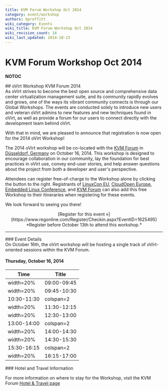 ```yaml
---
title: KVM Forum Workshop Oct 2014
category: event/workshop
authors: bproffitt
wiki_category: Events
wiki_title: KVM Forum Workshop Oct 2014
wiki_revision_count: 14
wiki_last_updated: 2014-10-23
---
```


# KVM Forum Workshop Oct 2014

__NOTOC__

<div class="row">
<div class="offset1 span10">
## oVirt Workshop KVM Forum 2014

</div>
<div class="offset1 span7">
As oVirt strives to become the best open source and comprehensive data center virtualization management suite, and its community rapidly evolves and grows, one of the ways its vibrant community connects is through our Global Workshops. The events are conducted solely to introduce new users and veteran oVirt admins to new features and new techniques found in oVirt, as well as provide a forum for our users to connect directly with the development team behind oVirt.

With that in mind, we are pleased to announce that registration is now open for the 2014 oVirt Workshop!

The 2014 oVirt workshop will be co-located with the [KVM Forum](//events.linuxfoundation.org/events/kvm-forum) in [Düsseldorf, Germany](//ow.ly/BPSnM) on October 16, 2014. This workshop is designed to encourage collaboration in our community, lay the foundation for best practices in oVirt use, convey end-user stories, and help answer questions about the project from both a developer and user's perspective.

Attendees can register free-of-charge to the Workshop alone by clicking the button to the right. Registrants of [LinuxCon EU](http://events.linuxfoundation.org/events/linuxcon-europe/extend-the-experience/co-located-events), [CloudOpen Europe](http://events.linuxfoundation.org/events/cloudopen-europe/extend-the-experience/co-located-events), [Embedded Linux Conference](http://events.linuxfoundation.org/events/embedded-linux-conference-europe/extend-the-experience/co-located-events), and [KVM Forum](http://events.linuxfoundation.org/events/kvm-forum/extend-the-experience/co-located-events) can also add this free Workshop to their itineraries when registering for these events.

We look forward to seeing you there!

</div>
<div class="span3"  style="text-align:center">
<span class="btn btn-action btn-block">[Register for this event »](https://www.regonline.com/Register/Checkin.aspx?EventID=1625495)</span> *Register before October 13th to attend this workshop.*

</div>
</div>
<hr>
<div class="row">
<div class="span10 pad-sides">
### Event Details

</div>
<div class="span10 pad-sides">
On October 16th, the oVirt workshop will be hosting a single track of oVirt-oriented sessions within the KVM Forum.

#### Thursday, October 16, 2014

| Time                   | Title                                                       |
|------------------------|-------------------------------------------------------------|
| width=20%| 09:00-09:45 | width=80% | **Opening Remarks and What's New in oVirt 3.5** |
| width=20%| 09:45-10:30 | width=80% | **OpenStack Integration**                       |
| 10:30-11:30            | colspan=2| Coffee Break                                     |
| width=20%| 11:30-12:15 | width=80% | **Foreman Integration**                         |
| width=20%| 12:30-13:00 | width=80% | **Docker Integration**                          |
| 13:00-14:00            | colspan=2| Lunch                                            |
| width=20%| 14:00-14:30 | width=80% | **User & Partner oVirt Stories**                |
| width=20%| 14:30-15:30 | width=80% | **Live: Exploring oVirt**                       |
| 15:30-16:15            | colspan=2| Coffee Break                                     |
| width=20%| 16:15-17:00 | width=80% | **Future Directions for oVirt**                 |

</div>
</div>
<div class="row">
<div class="span10 pad-sides">
### Hotel and Travel Information

For more information on where to stay for the Workshop, visit the KVM Forum [Hotel & Travel page](http://events.linuxfoundation.org/events/kvm-forum/attend/hotel-and-travel)

</div>
</div>
<Category:Events>
